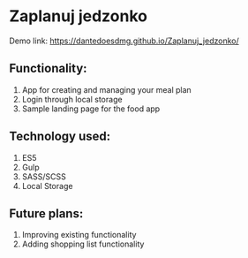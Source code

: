 # Zaplanuj jedzonko

Demo link: https://dantedoesdmg.github.io/Zaplanuj_jedzonko/

## Functionality:  

1. App for creating and managing your meal plan
2. Login through local storage
3. Sample landing page for the food app

## Technology used:

1. ES5
2. Gulp
3. SASS/SCSS
4. Local Storage

## Future plans:

1. Improving existing functionality
2. Adding shopping list functionality
